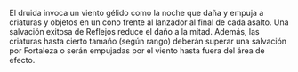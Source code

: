El druida invoca un viento gélido como la noche que daña y empuja a criaturas y objetos en un cono frente al lanzador al final de cada asalto. Una salvación exitosa de Reflejos reduce el daño a la mitad. Además, las criaturas hasta cierto tamaño (según rango) deberán superar una salvación por Fortaleza o serán empujadas por el viento hasta fuera del área de efecto.
